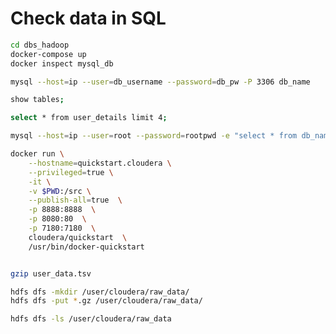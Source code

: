 # Check data in SQL 

```bash
cd dbs_hadoop
docker-compose up 
docker inspect mysql_db
```

```bash
mysql --host=ip --user=db_username --password=db_pw -P 3306 db_name
```

```bash
show tables; 
```

```bash
select * from user_details limit 4; 
```

```bash
mysql --host=ip --user=root --password=rootpwd -e "select * from db_name.user_details" -B > user_data.tsv

```
```bash
docker run \
	--hostname=quickstart.cloudera \
	--privileged=true \
	-it \
	-v $PWD:/src \
	--publish-all=true  \
	-p 8888:8888  \
	-p 8080:80  \
	-p 7180:7180  \
	cloudera/quickstart  \
	/usr/bin/docker-quickstart 
```

```bash

gzip user_data.tsv 

```

```bash
hdfs dfs -mkdir /user/cloudera/raw_data/
hdfs dfs -put *.gz /user/cloudera/raw_data/
```

```bash
hdfs dfs -ls /user/cloudera/raw_data
```





